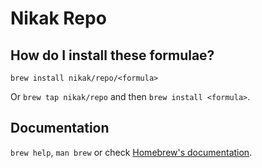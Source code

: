 # Nikak Repo

## How do I install these formulae?

`brew install nikak/repo/<formula>`

Or `brew tap nikak/repo` and then `brew install <formula>`.

## Documentation

`brew help`, `man brew` or check [Homebrew's documentation](https://docs.brew.sh).
